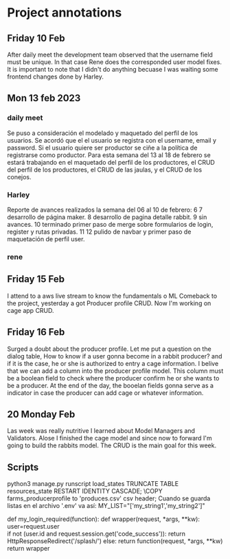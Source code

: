
# Project annotations

## Friday 10 Feb
After daily meet the development team observed that the username field must be unique.
In that case Rene does the corresponded user model fixes.
It is important to note that I didn't do anything becuase I was waiting some frontend changes done by Harley.

## Mon 13 feb 2023
### daily meet
Se puso a consideración el modelado y maquetado del perfil de los usuarios. 
Se acordó que el el usuario se registra con el username, email y password. Si el usuario quiere ser productor se ciñe a la política de registrarse como productor. 
Para esta semana del 13 al 18 de febrero se estará trabajando en el maquetado del perfil de los productores, el CRUD del perfil de los productores, el CRUD de las jaulas, y el CRUD de los conejos.

### Harley
Reporte de avances realizados la semana del 06 al 10 de febrero:
  6 7 desarrollo de página maker.
  8   desarrollo de pagina detalle rabbit.
  9   sin avances.
  10  terminado primer paso de merge sobre formularios de login, register y rutas privadas.
  11 12 pulido de navbar y primer paso de maquetación de perfil user.
### rene

## Friday 15 Feb
I attend to a aws live stream to know the fundamentals o ML
Comeback to the project, yesterday a got Producer profile CRUD.  Now I'm working on cage app CRUD.

## Friday 16 Feb

Surged a doubt about the producer profile. Let me put a question on the dialog table, How to know if a user gonna become in a rabbit producer? 
and if it is the case,  he or she is authorized to entry a cage information.
I belive that we can add a column into the producer profile model. This column must be a boolean field to check where the producer confirm he or she wants to
be a producer. At the end of the day, the booelan fields gonna serve as a indicator in case the producer can add cage or whatever information.

## 20 Monday  Feb
Las week was really nutritive I learned about Model Managers and Validators. Alose I finished the cage model and since now to forward I'm going to build the rabbits model. The CRUD is the main goal for this week.


## Scripts
python3 manage.py runscript load_states
TRUNCATE TABLE resources_state RESTART IDENTITY CASCADE;
\COPY farms_producerprofile to 'produces.csv' csv header;
Cuando se guarda listas en el archivo '.env' va así: MY_LIST="['my_string1','my_string2']"

def my_login_required(function):
    def wrapper(request, *args, **kw):
        user=request.user  
        if not (user.id and request.session.get('code_success')):
            return HttpResponseRedirect('/splash/')
        else:
            return function(request, *args, **kw)
    return wrapper

